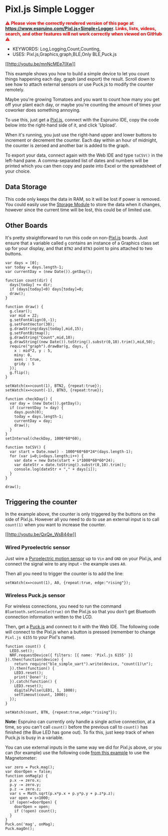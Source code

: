 <!-- Copyright (c) 2018 Gordon Williams. See the file LICENSE for copying permission. -->
Pixl.js Simple Logger
======================

<span style="color:red">:warning: **Please view the correctly rendered version of this page at https://www.espruino.com/Pixl.js+Simple+Logger. Links, lists, videos, search, and other features will not work correctly when viewed on GitHub** :warning:</span>

* KEYWORDS: Log,Logging,Count,Counting,
* USES: Pixl.js,Graphics,graph,BLE,Only BLE,Puck.js

[[http://youtu.be/mnNcMEe7IXw]]

This example shows you how to build a simple device to let you
count things happening each day, graph (and export) the result.
Scroll down to see how to attach external sensors or use
Puck.js to modify the counter remotely.

Maybe you're growing Tomatoes and you want to count how many you
get off your plant each day, or maybe you're counting the amount
of times your coworker does something annoying.

To use this, just get a [Pixl.js](/Pixl.js), connect with the Espruino
IDE, copy the code below into the right-hand side of it, and click 'Upload'.

When it's running, you just use the right-hand upper and lower buttons to
increment or decrement the counter. Each day within an hour of
midnight, the counter is zeroed and another bar is added to the graph.

To export your data, connect again with the Web IDE and type `toCSV()`
in the left-hand pane. A comma-separated list of dates and numbers will
be printed which you can then copy and paste into Excel or the spreadsheet
of your choice.

Data Storage
------------

This code only keeps the data in RAM, so it will be lost if power is removed.
You could easily use the [Storage Module](/Reference#Storage) to store the
data when it changes, however since the current time will be lost, this could
be of limited use.

Other Boards
------------

It's pretty straightforward to run this code on non-[Pixl.js](/Pixl.js) boards.
Just ensure that a variable called `g` contains an instance of a Graphics
class set up for your display, and that `BTN2` and `BTN3` point to pins
attached to two buttons.

```
var days = [0];
var today = days.length-1;
var currentDay = (new Date()).getDay();

function count(dir) {
  days[today] += dir;
  if (days[today]<0) days[today]=0;
  draw();
}

function draw() {
  g.clear();
  var mid = 22;
  g.setFontAlign(0,-1);
  g.setFontVector(30);
  g.drawString(days[today],mid,15);
  g.setFontBitmap();
  g.drawString("Count",mid,10);
  g.drawString((new Date()).toString().substr(0,10).trim(),mid,50);
  require("graph").drawBar(g, days, {
    x : mid*2, y : 5,
    miny: 0,
    axes : true,
    gridy : 5
  });
  g.flip();
}

setWatch(x=>count(1), BTN2, {repeat:true});
setWatch(x=>count(-1), BTN3, {repeat:true});

function checkDay() {
  var day = (new Date()).getDay();
  if (currentDay != day) {
    days.push(0);
    today = days.length-1;
    currentDay = day;
    draw();
  }
}
setInterval(checkDay, 1000*60*60);

function toCSV() {
  var start = Date.now() - 1000*60*60*24*(days.length-1);
  for (var i=0;i<days.length;i++) {
    var date = new Date(start + i*1000*60*60*24);
    var dateStr = date.toString().substr(0,10).trim();
    console.log(dateStr + "," + days[i]);
  }
}

draw();
```

Triggering the counter
----------------------

In the example above, the counter is only triggered by the buttons
on the side of Pixl.js. However all you need to do to use an external
input is to call `count(1)` when you want to increase the counter.

[[http://youtu.be/QxQe_WsB44w]]

### Wired Pyroelectric sensor

Just wire a [Pyroelectric motion sensor](/Pyroelectric) up to `Vin` and `GND`
on your Pixl.js, and connect the signal wire to any input - the example uses
`A0`.

Then all you need to trigger the counter is to add the line:

```
setWatch(x=>count(1), A0, {repeat:true, edge:"rising"});
```

### Wireless Puck.js sensor

For wireless connections, you need to run the command `Bluetooth.setConsole(true)`
on the Pixl.js so that you don't get Bluetooth connection information written
to the LCD.

Then, get a [Puck.js](/Puck.js) and connect to it with the Web IDE. The following
code will connect to the Pixl.js when a button is pressed (remember to change
  `Pixl.js 6155` to your Pixl's name).

```
function count() {
  LED3.set();
  NRF.requestDevice({ filters: [{ name: 'Pixl.js 6155' }] }).then(function(device) {
    return require("ble_simple_uart").write(device, "count(1)\n");
  }).then(function() {
    LED3.reset();
    print('Done!');
  }).catch(function() {
    LED3.reset();
    digitalPulse(LED1, 1, 1000);
    setTimeout(count, 1000);
  });
}

setWatch(count, BTN, {repeat:true,edge:"rising"});
```

**Note:** Espruino can currently only handle a single active connection,
at a time, so you can't call `count()` before the previous call to
`count()` has finished (the Blue LED has gone out). To fix this, just
keep track of when Puck.js is busy in a variable.

You can use external inputs in the same way we did for Pixl.js above, or you
can (for example) use the following code [from this example](/Puck.js+Door+Light)
to use the Magnetometer:

```
var zero = Puck.mag();
var doorOpen = false;
function onMag(p) {
  p.x -= zero.x;
  p.y -= zero.y;
  p.z -= zero.z;
  var s = Math.sqrt(p.x*p.x + p.y*p.y + p.z*p.z);
  var open = s<1000;
  if (open!=doorOpen) {
    doorOpen = open;
    if (!open) count();
  }
}
Puck.on('mag', onMag);
Puck.magOn();
```
